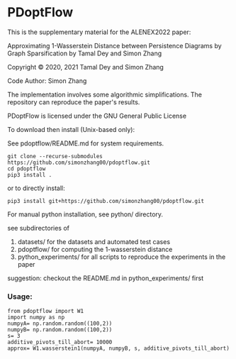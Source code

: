 # PDoptFlow
This is the supplementary material for the ALENEX2022 paper:

Approximating 1-Wasserstein Distance between Persistence Diagrams by Graph Sparsification
by Tamal Dey and Simon Zhang

Copyright © 2020, 2021 Tamal Dey and Simon Zhang

Code Author: Simon Zhang

The implementation involves some algorithmic simplifications. The repository can reproduce the paper's results.

PDoptFlow is licensed under the GNU General Public License

To download then install (Unix-based only):

See pdoptflow/README.md for system requirements.
```
git clone --recurse-submodules https://github.com/simonzhang00/pdoptflow.git
cd pdoptflow
pip3 install .
```

or to directly install:
```
pip3 install git+https://github.com/simonzhang00/pdoptflow.git
```

For manual python installation, see python/ directory.

see subdirectories of
1. datasets/ for the datasets and automated test cases
2. pdoptflow/ for computing the 1-wasserstein distance
3. python_experiments/ for all scripts to reproduce the experiments in the paper

suggestion: checkout the README.md in python_experiments/ first

### Usage:
```
from pdoptflow import W1
import numpy as np
numpyA= np.random.random((100,2))
numpyB= np.random.random((100,2))
s= 3
additive_pivots_till_abort= 10000
approx= W1.wasserstein1(numpyA, numpyB, s, additive_pivots_till_abort)
```

